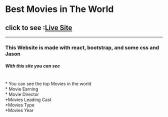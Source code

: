 <h1>Best Movies in The World</h1>

  <h2> click to see :<a href="https://worldsbestmovies.netlify.app/">Live Site</a></h2>
  
<hr>
<h3>This Website is made with react, bootstrap, and some css and Jason</h3>


<h5>With this site you can see </h5>
<br>
* You can see the top Movies in the world 
<br>
* Movie Earning
<br>
* Movie Director
<br>
*Movies Leading Cast
<br>
*Movies Type
<br>
*Movies Year
